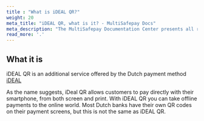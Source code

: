 ```yaml
---
title : "What is iDEAL QR?"
weight: 20
meta_title: "iDEAL QR, what is it? - MultiSafepay Docs"
meta_description: "The MultiSafepay Documentation Center presents all relevant information about our Plugins and API. You can also find support pages for Payment Methods, Tools and General Questions as well as the contact details of our Support and Integration Teams."
read_more: '.'
---
```

## What it is
iDEAL QR is an additional service offered by the Dutch payment method [iDEAL](/payment-methods/ideal)
 
As the name suggests, iDeal QR allows customers to pay directly with their smartphone, from both screen and print. With iDEAL QR you can take offline payments to the online world. Most Dutch banks have their own QR codes on their payment screens, but this is not the same as iDEAL QR.
